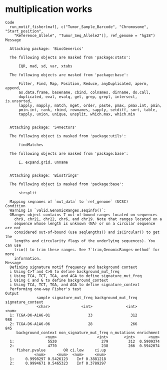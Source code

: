 # multiplication works

    Code
      run_motif_fisher(maf[, c("Tumor_Sample_Barcode", "Chromosome", "Start_position",
        "Reference_Allele", "Tumor_Seq_Allele2")], ref_genome = "hg38")
    Message
      
      Attaching package: 'BiocGenerics'
      
      The following objects are masked from 'package:stats':
      
          IQR, mad, sd, var, xtabs
      
      The following objects are masked from 'package:base':
      
          Filter, Find, Map, Position, Reduce, anyDuplicated, aperm, append,
          as.data.frame, basename, cbind, colnames, dirname, do.call,
          duplicated, eval, evalq, get, grep, grepl, intersect, is.unsorted,
          lapply, mapply, match, mget, order, paste, pmax, pmax.int, pmin,
          pmin.int, rank, rbind, rownames, sapply, setdiff, sort, table,
          tapply, union, unique, unsplit, which.max, which.min
      
      
      Attaching package: 'S4Vectors'
      
      The following object is masked from 'package:utils':
      
          findMatches
      
      The following objects are masked from 'package:base':
      
          I, expand.grid, unname
      
      
      Attaching package: 'Biostrings'
      
      The following object is masked from 'package:base':
      
          strsplit
      
      Mapping seqnames of `mut_data` to `ref_genome` (UCSC)
    Condition
      Warning in `valid.GenomicRanges.seqinfo()`:
      GRanges object contains 7 out-of-bound ranges located on sequences
        chr9, chr21, chr22, chr6, and chr19. Note that ranges located on a
        sequence whose length is unknown (NA) or on a circular sequence are not
        considered out-of-bound (use seqlengths() and isCircular() to get the
        lengths and circularity flags of the underlying sequences). You can use
        trim() to trim these ranges. See ?`trim,GenomicRanges-method` for more
        information.
    Message
      Defining signature motif frequency and background context
      i Using C>T and C>G to define background_mut_freq
      i Using TCA, TCT, TGA, and AGA to define signature_mut_freq
      i Using C and G to define background_context
      i Using TCA, TCT, TGA, and AGA to define signature_context
      Performing one-way Fisher's test
    Output
                  sample signature_mut_freq background_mut_freq signature_context
                  <char>              <int>               <int>             <num>
      1: TCGA-DK-A1A6-01                 33                 312               988
      2: TCGA-DK-A1A6-06                 28                 266               845
         background_context non_signature_mut_freq n_mutations enrichment
                      <num>                  <int>       <int>      <num>
      1:               5520                    279         312  0.5909374
      2:               4770                    238         266  0.5942074
         fisher.pvalue        OR ci.low     ci.up
                 <num>     <num>  <num>     <num>
      1:     0.9998297 0.5426123    Inf 0.3881218
      2:     0.9994671 0.5465323    Inf 0.3789297

